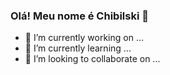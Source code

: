 ### Olá! Meu nome é Chibilski 👋


- 🔭 I’m currently working on ...
- 🌱 I’m currently learning ...
- 👯 I’m looking to collaborate on ...

<div>
  <a href="https://github.com/Chibilski/Chibilski">
  <img height="180em" scr=https://github-readme-stats.vercel.app/api?username=anuraghazra&show_icons=true&theme=radical"/>
</div>
  
